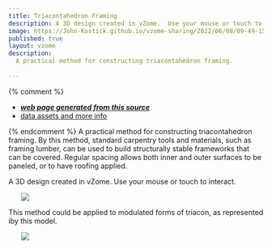 ```yaml
---
title: Triacontahedron Framing
description: A 3D design created in vZome.  Use your mouse or touch to interact.
image: https://John-Kostick.github.io/vzome-sharing/2022/06/08/09-49-15-Triacon-Framing/Triacon-Framing.png
published: true
layout: vzome
description:
  A practical method for constructing triacontahedron framing.  
  
---
```


{% comment %}
 - [***web page generated from this source***](<https://John-Kostick.github.io/vzome-sharing/2022/06/08/Triacon-Framing-09-49-15.html>)
 - [data assets and more info](<https://github.com/John-Kostick/vzome-sharing/tree/main/2022/06/08/09-49-15-Triacon-Framing/>)
 
{% endcomment %}
  A practical method for constructing triacontahedron framing. By this method, standard carpentry tools and materials, such as framing lumber, can be used to build structurally stable frameworks that can be covered. Regular spacing allows both inner and outer surfaces to be paneled, or to have roofing applied.  

A 3D design created in vZome.  Use your mouse or touch to interact.

<vzome-viewer style="width: 87%; height: 60vh; margin: 5%"
       src="https://John-Kostick.github.io/vzome-sharing/2022/06/08/09-49-15-Triacon-Framing/Triacon-Framing.vZome" >
  <img src="https://John-Kostick.github.io/vzome-sharing/2022/06/08/09-49-15-Triacon-Framing/Triacon-Framing.png" />
</vzome-viewer>

This method could be applied to modulated forms of triacon, as represented iby this model.

<vzome-viewer style="width: 87%; height: 60vh; margin: 5%"
      src="https://John-Kostick.github.io/vzome-sharing/2022/06/08/09-52-17-Modulated-Triacon/Modulated-Triacon.vZome" >
 <img src="https://John-Kostick.github.io/vzome-sharing/2022/06/08/09-52-17-Modulated-Triacon/Modulated-Triacon.png" />
</vzome-viewer>
